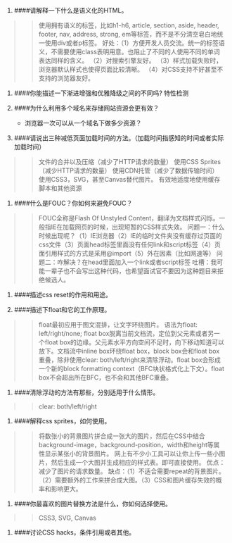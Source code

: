 
1. ####请解释一下什么是语义化的HTML。
>> 使用拥有语义的标签，比如h1-h6, article, section, aside, header, footer, nav, address, strong, em等标签，而不是不分清空皂白地统一使用div或者p标签。
>> 好处：（1）方便开发人员交流。统一的标签语义，不需要使用class表明用意。也阻止了不同的人使用不同的单词表达同样的含义。
>>（2）对搜索引擎友好。
>>（3）样式加载失败时，浏览器默认样式也使得页面比较清晰。
>>（4）对CSS支持不好甚至不支持的浏览器友好。

1. ####你能描述一下渐进增强和优雅降级之间的不同吗?
特性检测
        
1. ####为什么利用多个域名来存储网站资源会更有效？
    * 浏览器一次可以从一个域名下做多少资源？

1. ####请说出三种减低页面加载时间的方法。（加载时间指感知的时间或者实际加载时间）
>> 文件的合并以及压缩（减少了HTTP请求的数量）
>> 使用CSS Sprites（减少HTTP请求的数量）
>> 使用CDN托管（减少了数据传输时间）
>> 使用CSS3，SVG，甚至Canvas替代图片。
>> 有效地适度地使用缓存脚本和其他资源

1. ####什么是FOUC？你如何来避免FOUC？
>> FOUC全称是Flash Of Unstyled Content，翻译为文档样式闪烁。一般指IE在加载网页的时候，出现短暂的CSS样式失效。
>> 问题一：什么时候出现呢？（1）IE浏览器（2）IE的临时文件夹没有缓存过页面的css文件（3）页面head标签里面没有任何link和script标签（4）页面引用样式的方式是采用@import（5）外在因素（比如网速等）
>> 问题二：咋解决？在head里面加入一个link或者script标签
>> 吐槽：我可能一辈子也不会写出这种代码，也希望面试官不要因为这种题目来拒绝候选人。

1. ####描述css reset的作用和用途。

1. ####描述下float和它的工作原理。
>> float最初应用于图文混排，让文字环绕图片。
>> 语法为float: left/right/none;
>> float box脱离当前文档流，定位到父元素或者另一个float box的边缘。父元素水平方向空间不足时，向下移动知道可以放下。文档流中inline box环绕float box，block box会和float box重叠，除非使用clear: both/left/right来清除浮动。float box会形成一个新的block formatting context（BFC块状格式化上下文）。float box不会超出所在BFC，也不会和其他BFC重叠。

1. ####清除浮动的方法有那些，分别适用于什么情形。
>> clear: both/left/right
>> 
>> 

1. ####解释css sprites，如何使用。
>> 将数张小的背景图片拼合成一张大的图片，然后在CSS中结合background-image，background-position，width和height等属性显示某张小的背景图片。
>> 网上有不少小工具可以让你上传一些小图片，然后生成一个大图并生成相应的样式表。即可直接使用。
>> 优点：减少了图片的请求数量。
>> 缺点：（1）不适合需要repeat的背景图片。（2）需要额外的工作来拼合成大图。（3）CSS和图片缓存失效的概率和影响更大。

1. ####你最喜欢的图片替换方法是什么，你如何选择使用。
>> CSS3, SVG, Canvas

1. ####讨论CSS hacks，条件引用或者其他。 